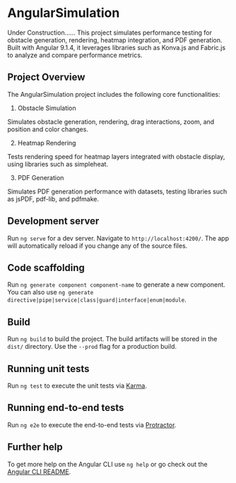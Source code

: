 # AngularSimulation

Under Construction......
This project simulates performance testing for obstacle generation, rendering, heatmap integration, and PDF generation. Built with Angular 9.1.4, it leverages libraries such as Konva.js and Fabric.js to analyze and compare performance metrics.

## Project Overview
The AngularSimulation project includes the following core functionalities:

1. Obstacle Simulation

Simulates obstacle generation, rendering, drag interactions, zoom, and position and color changes.

2. Heatmap Rendering

Tests rendering speed for heatmap layers integrated with obstacle display, using libraries such as simpleheat.

3. PDF Generation

Simulates PDF generation performance with datasets, testing libraries such as jsPDF, pdf-lib, and pdfmake.

## Development server

Run `ng serve` for a dev server. Navigate to `http://localhost:4200/`. The app will automatically reload if you change any of the source files.

## Code scaffolding

Run `ng generate component component-name` to generate a new component. You can also use `ng generate directive|pipe|service|class|guard|interface|enum|module`.

## Build

Run `ng build` to build the project. The build artifacts will be stored in the `dist/` directory. Use the `--prod` flag for a production build.

## Running unit tests

Run `ng test` to execute the unit tests via [Karma](https://karma-runner.github.io).

## Running end-to-end tests

Run `ng e2e` to execute the end-to-end tests via [Protractor](http://www.protractortest.org/).

## Further help

To get more help on the Angular CLI use `ng help` or go check out the [Angular CLI README](https://github.com/angular/angular-cli/blob/master/README.md).
